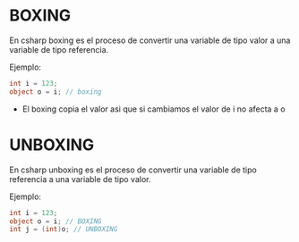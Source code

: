 BOXING
============


En csharp boxing es el proceso de convertir una variable de tipo valor a una variable de tipo referencia.

Ejemplo:

```csharp
int i = 123;
object o = i; // boxing
```

- El boxing copia el valor asi que si cambiamos el valor de i no afecta a o




UNBOXING
============

En csharp unboxing es el proceso de convertir una variable de tipo referencia a una variable de tipo valor.

Ejemplo:

```csharp
int i = 123;
object o = i; // BOXING
int j = (int)o; // UNBOXING
```
